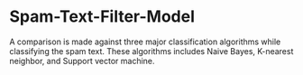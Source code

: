 # Spam-Text-Filter-Model
A comparison is made against three major classification algorithms while classifying the spam text. These algorithms includes Naive Bayes, K-nearest neighbor, and Support vector machine.
